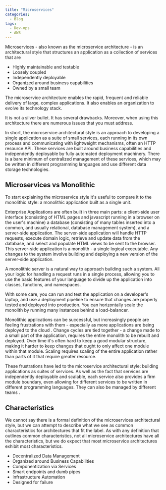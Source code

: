 ```yaml
---
title: "Microservices"
categories:
  - Blog
tags:
  - Dev-ops
  - AWS
---
```


Microservices - also known as the microservice architecture - is an architectural style that structures an application as a collection of services that are

<ul>
<li>Highly maintainable and testable</li>
<li>Loosely coupled</li>
<li>Independently deployable</li>
<li>Organized around business capabilities</li>
<li>Owned by a small team</li>
</ul>

The microservice architecture enables the rapid, frequent and reliable delivery of large, complex applications. It also enables an organization to evolve its technology stack. 

It is not a silver bullet. It has several drawbacks. Moreover, when using this architecture there are numerous issues that you must address.

In short, the microservice architectural style  is an approach to developing a single application as a suite of small services, each running in its own process and communicating with lightweight mechanisms, often an HTTP resource API. These services are built around business capabilities and independently deployable by fully automated deployment machinery. There is a bare minimum of centralized management of these services, which may be written in different programming languages and use different data storage technologies. 

<h2>Microservices vs Monolithic</h2>

To start explaining the microservice style it's useful to compare it to the monolithic style: a monolithic application built as a single unit. 

Enterprise Applications are often built in three main parts: a client-side user interface (consisting of HTML pages and javascript running in a browser on the user's machine) a database (consisting of many tables inserted into a common, and usually relational, database management system), and a server-side application. The server-side application will handle HTTP requests, execute domain logic, retrieve and update data from the database, and select and populate HTML views to be sent to the browser. This server-side application is a monolith - a single logical executable. Any changes to the system involve building and deploying a new version of the server-side application. 

A monolithic server is a natural way to approach building such a system. All your logic for handling a request runs in a single process, allowing you to use the basic features of your language to divide up the application into classes, functions, and namespaces. 

With some care, you can run and test the application on a developer's laptop, and use a deployment pipeline to ensure that changes are properly tested and deployed into production. You can horizontally scale the monolith by running many instances behind a load-balancer.

Monolithic applications can be successful, but increasingly people are feeling frustrations with them - especially as more applications are being deployed to the cloud . Change cycles are tied together - a change made to a small part of the application, requires the entire monolith to be rebuilt and deployed. Over time it's often hard to keep a good modular structure, making it harder to keep changes that ought to only affect one module within that module. Scaling requires scaling of the entire application rather than parts of it that require greater resource. 

These frustrations have led to the microservice architectural style: building applications as suites of services. As well as the fact that services are independently deployable and scalable, each service also provides a firm module boundary, even allowing for different services to be written in different programming languages. They can also be managed by different teams .

<h2>Characteristics</h2>

We cannot say there is a formal definition of the microservices architectural style, but we can attempt to describe what we see as common characteristics for architectures that fit the label. As with any definition that outlines common characteristics, not all microservice architectures have all the characteristics, but we do expect that most microservice architectures exhibit most characteristics. 

<ul>
<li>Decentralized Data Management</li>
<li>Organized around Business Capabilities</li>
<li>Componentization via Services</li>
<li>Smart endpoints and dumb pipes</li>
<li>Infrastructure Automation</li>
<li>Designed for failure</li>
</ul>

